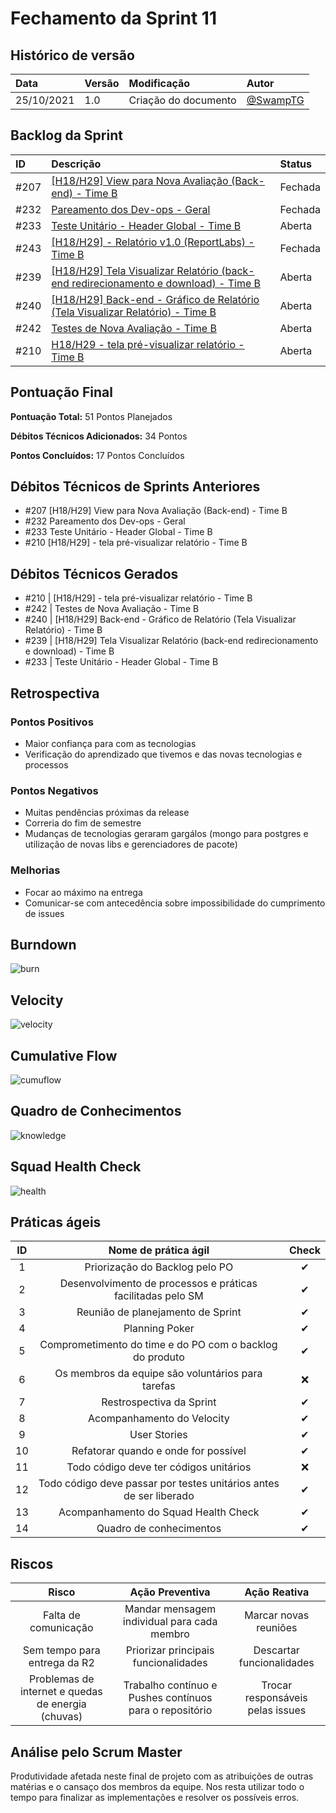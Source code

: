 # Fechamento da Sprint 11

## Histórico de versão

| **Data**   | **Versão** | **Modificação**      | **Autor**                              |
| :--------- | :--------- | :------------------- | :------------------------------------- |
| 25/10/2021 | 1.0        | Criação do documento | [@SwampTG](https://github.com/SwampTG) |

## Backlog da Sprint

| ID   | Descrição                                                                                                                                                     | Status  |
| :--- | :------------------------------------------------------------------------------------------------------------------------------------------------------------ | :------ |
| #207 | <!-- 3 - Add Débito -->[[H18/H29] View para Nova Avaliação (Back-end) - Time B](https://github.com/fga-eps-mds/2021-1-hospitalar/issues/207)                  | Fechada |
| #232 | <!-- Past Débito 6 -->[Pareamento dos Dev-ops - Geral](https://github.com/fga-eps-mds/2021-1-hospitalar/issues/232)                                           | Fechada |
| #233 | <!-- Débito 8 -->[Teste Unitário - Header Global - Time B](https://github.com/fga-eps-mds/2021-1-hospitalar/issues/233)                                       | Aberta  |
| #243 | <!-- Débito 8 -->[[H18/H29] - Relatório v1.0 (ReportLabs) - Time B](https://github.com/fga-eps-mds/2021-1-hospitalar/issues/243)                              | Fechada |
| #239 | <!-- 8 -->[[H18/H29] Tela Visualizar Relatório (back-end redirecionamento e download) - Time B ](https://github.com/fga-eps-mds/2021-1-hospitalar/issues/239) | Aberta  |
| #240 | <!-- 8 -->[[H18/H29] Back-end - Gráfico de Relatório (Tela Visualizar Relatório) - Time B ](https://github.com/fga-eps-mds/2021-1-hospitalar/issues/240)      | Aberta  |
| #242 | <!-- 5 -->[Testes de Nova Avaliação - Time B ](https://github.com/fga-eps-mds/2021-1-hospitalar/issues/242)                                                   | Aberta  |
| #210 | <!-- 5 Add Débito -->[H18/H29 - tela pré-visualizar relatório - Time B](https://github.com/fga-eps-mds/2021-1-hospitalar/issues/210)                          | Aberta  |

## Pontuação Final<!--+ 5 + 3 + 10 + 3 + 5 + 3 | -13 -10 -8 -13 -10 -10 -10 -->

**Pontuação Total:** 51 Pontos Planejados

**Débitos Técnicos Adicionados:** 34 Pontos

**Pontos Concluídos:** 17 Pontos Concluídos

## Débitos Técnicos de Sprints Anteriores

<!-- - Não houveram débitos técnicos para pagar nesta sprint
OU -->

- #207 <!-- 3 - Add Débito -->[H18/H29] View para Nova Avaliação (Back-end) - Time B
- #232 <!-- 6 Add Débito -->Pareamento dos Dev-ops - Geral
- #233 <!-- 8 Add Débito -->Teste Unitário - Header Global - Time B
- #210 <!-- 5 Add Débito -->[H18/H29] - tela pré-visualizar relatório - Time B

## Débitos Técnicos Gerados

<!--- Não foram gerados débitos nesta sprint
OU-->

- #210 | <!-- 5 Add Débito -->[H18/H29] - tela pré-visualizar relatório - Time B
- #242 | <!-- 5 -->Testes de Nova Avaliação - Time B
- #240 | <!-- 8 -->[H18/H29] Back-end - Gráfico de Relatório (Tela Visualizar Relatório) - Time B
- #239 | <!-- 8 -->[H18/H29] Tela Visualizar Relatório (back-end redirecionamento e download) - Time B
- #233 | <!-- Débito 8 -->Teste Unitário - Header Global - Time B

## Retrospectiva

### Pontos Positivos

- Maior confiança para com as tecnologias
- Verificação do aprendizado que tivemos e das novas tecnologias e processos

### Pontos Negativos

- Muitas pendências próximas da release
- Correria do fim de semestre
- Mudanças de tecnologias geraram gargálos (mongo para postgres e utilização de novas libs e gerenciadores de pacote)

### Melhorias

- Focar ao máximo na entrega
- Comunicar-se com antecedência sobre impossibilidade do cumprimento de issues

## Burndown

![burn](/docs/assets/sprints/time_b/sprint_11/burndown_sprint_11.png)

## Velocity

![velocity](/docs/assets/sprints/time_b/sprint_11/velocity_sprint_11.png)

## Cumulative Flow

![cumuflow](/docs/assets/sprints/time_b/sprint_11/cumu_flow_sprint_11.png)

## Quadro de Conhecimentos

![knowledge](/docs/assets/sprints/time_b/sprint_11/quadro_de_conhecimento_sprint_11.png)

## Squad Health Check

![health](/docs/assets/sprints/time_b/sprint_11/health_check_sprint_11.png)

## Práticas ágeis

| ID  |                        Nome de prática ágil                        |  Check   |
| :-: | :----------------------------------------------------------------: | :------: |
|  1  |                   Priorização do Backlog pelo PO                   | &#10004; |
|  2  |    Desenvolvimento de processos e práticas facilitadas pelo SM     | &#10004; |
|  3  |                 Reunião de planejamento de Sprint                  | &#10004; |
|  4  |                           Planning Poker                           | &#10004; |
|  5  |      Comprometimento do time e do PO com o backlog do produto      | &#10004; |
|  6  |         Os membros da equipe são voluntários para tarefas          | &#10060; |
|  7  |                      Restrospectiva da Sprint                      | &#10004; |
|  8  |                     Acompanhamento do Velocity                     | &#10004; |
|  9  |                            User Stories                            | &#10004; |
| 10  |                Refatorar quando e onde for possível                | &#10004; |
| 11  |               Todo código deve ter códigos unitários               | &#10060; |
| 12  | Todo código deve passar por testes unitários antes de ser liberado | &#10004; |
| 13  |                Acompanhamento do Squad Health Check                | &#10004; |
| 14  |                      Quadro de conhecimentos                       | &#10004; |

<!--
## Qualidade do Trabalho Entregue

Segundo a equipe a qualidade entregue foi de (nº). A escala dos valores é de 1 a 5.

| **Objetivo da Sprint** |  **Nota** |
|:-:|:-:|
|    Descrição do Objetivo   |  (nº) |
|    Descrição do Objetivo   |  (nº) |
|    ...   |  ... |
-->

## Riscos

|                     **Risco**                      |                   **Ação Preventiva**                   |         **Ação Reativa**         |
| :------------------------------------------------: | :-----------------------------------------------------: | :------------------------------: |
|                Falta de comunicação                |       Mandar mensagem individual para cada membro       |      Marcar novas reuniões       |
|            Sem tempo para entrega da R2            |          Priorizar principais funcionalidades           |    Descartar funcionalidades     |
| Problemas de internet e quedas de energia (chuvas) | Trabalho contínuo e Pushes contínuos para o repositório | Trocar responsáveis pelas issues |

<!-- ## Burndown de Riscos (???) -->

## Análise pelo Scrum Master

Produtividade afetada neste final de projeto com as atribuições de outras matérias e o cansaço dos membros da equipe. Nos resta utilizar todo o tempo para finalizar as implementações e resolver os possíveis erros.
